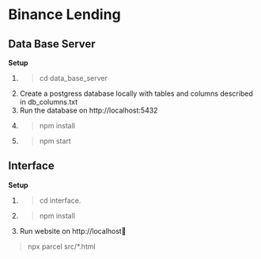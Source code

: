 # Binance Lending
## Data Base Server
__Setup__
1. >cd data_base_server
2. Create a postgress database locally with tables and columns described in db_columns.txt
3. Run the database on http://localhost:5432
4. >npm install
5. >npm start

## Interface
__Setup__
1. >cd interface.
2. >npm install
3. Run website on http://localhost:1234:
>npx parcel src/*.html
